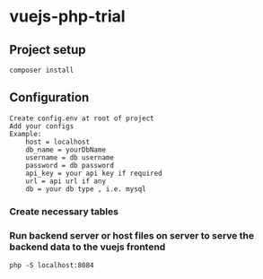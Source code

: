 # vuejs-php-trial

## Project setup
```
composer install
```

## Configuration
```
Create config.env at root of project
Add your configs
Example:
    host = localhost
    db_name = yourDbName
    username = db username
    password = db password
    api_key = your api key if required
    url = api url if any
    db = your db type , i.e. mysql

```
### Create necessary tables

### Run backend server or host files on server to serve the backend data to the vuejs frontend

```
php -S localhost:8084
```